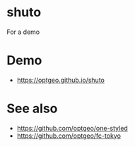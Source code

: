 # shuto
For a demo

# Demo
- https://optgeo.github.io/shuto

# See also
- https://github.com/optgeo/one-styled
- https://github.com/optgeo/fc-tokyo
